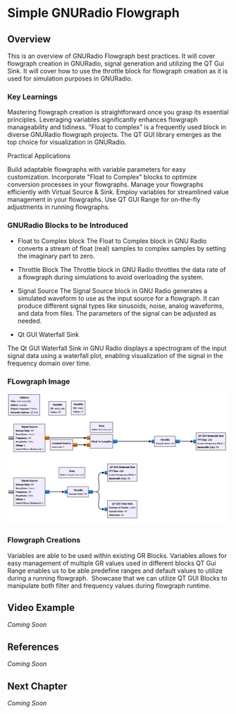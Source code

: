 # Simple GNURadio Flowgraph

## Overview
This is an overview of GNURadio Flowgraph best practices. It will cover flowgraph creation in GNURadio, signal generation and utilizing the QT Gui Sink. It will cover how to use the throttle block for flowgraph creation as it is used for simulation purposes in GNURadio.

### Key Learnings
Mastering flowgraph creation is straightforward once you grasp its essential principles.
Leveraging variables significantly enhances flowgraph manageability and tidiness.
"Float to complex" is a frequently used block in diverse GNURadio flowgraph projects.
The QT GUI library emerges as the top choice for visualization in GNURadio.

Practical Applications

Build adaptable flowgraphs with variable parameters for easy customization.
Incorporate "Float to Complex" blocks to optimize conversion processes in your flowgraphs.
Manage your flowgraphs efficiently with Virtual Source & Sink.
Employ variables for streamlined value management in your flowgraphs.
Use QT GUI Range for on-the-fly adjustments in running flowgraphs.

### GNURadio Blocks to be Introduced

* Float to Complex block
The Float to Complex block in GNU Radio converts a stream of float (real) samples to complex samples by setting the imaginary part to zero.

* Throttle Block
The Throttle block in GNU Radio throttles the data rate of a flowgraph during simulations to avoid overloading the system.

* Signal Source
The Signal Source block in GNU Radio generates a simulated waveform to use as the input source for a flowgraph. It can produce different signal types like sinusoids, noise, analog waveforms, and data from files. The parameters of the signal can be adjusted as needed.

* Qt GUI Waterfall Sink

The Qt GUI Waterfall Sink in GNU Radio displays a spectrogram of the input signal data using a waterfall plot, enabling visualization of the signal in the frequency domain over time.

### FLowgraph Image
![Flowgraph Image](https://github.com/UCaNLabUMB/SDR_Tutorials/blob/main/Images/GROverview.png)
### Flowgraph Creations
Variables are able to be used within existing GR Blocks.​
Variables allows for easy management of multiple GR values used in different blocks
QT Gui Range enables us to be able predefine ranges and default  values to utilize during a running flowgraph. ​
Showcase that we can utilize QT GUI Blocks to manipulate both filter and frequency values during flowgraph runtime. 

## Video Example
_Coming Soon_

## References
_Coming Soon_


## Next Chapter
_Coming Soon_
